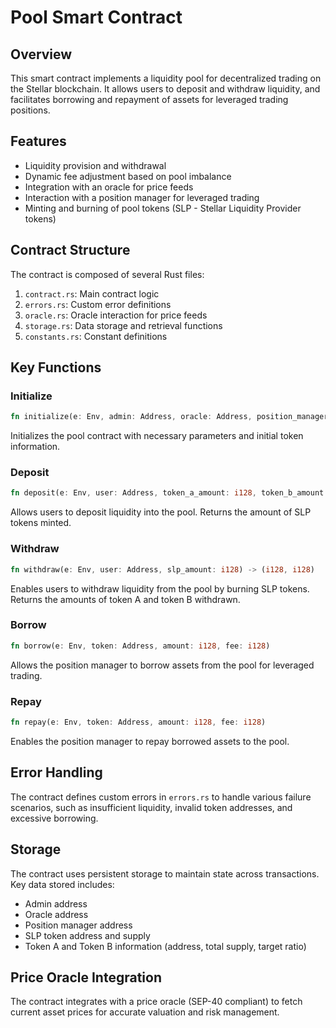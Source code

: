# Pool Smart Contract

## Overview

This smart contract implements a liquidity pool for decentralized trading on the Stellar blockchain. It allows users to deposit and withdraw liquidity, and facilitates borrowing and repayment of assets for leveraged trading positions.

## Features

- Liquidity provision and withdrawal
- Dynamic fee adjustment based on pool imbalance
- Integration with an oracle for price feeds
- Interaction with a position manager for leveraged trading
- Minting and burning of pool tokens (SLP - Stellar Liquidity Provider tokens)

## Contract Structure

The contract is composed of several Rust files:

1. `contract.rs`: Main contract logic
2. `errors.rs`: Custom error definitions
3. `oracle.rs`: Oracle interaction for price feeds
4. `storage.rs`: Data storage and retrieval functions
5. `constants.rs`: Constant definitions

## Key Functions

### Initialize

```rust
fn initialize(e: Env, admin: Address, oracle: Address, position_manager: Address, spl: Address, token_a: TokenInfo, token_b: TokenInfo)
```

Initializes the pool contract with necessary parameters and initial token information.

### Deposit

```rust
fn deposit(e: Env, user: Address, token_a_amount: i128, token_b_amount: i128) -> i128
```

Allows users to deposit liquidity into the pool. Returns the amount of SLP tokens minted.

### Withdraw

```rust
fn withdraw(e: Env, user: Address, slp_amount: i128) -> (i128, i128)
```

Enables users to withdraw liquidity from the pool by burning SLP tokens. Returns the amounts of token A and token B withdrawn.

### Borrow

```rust
fn borrow(e: Env, token: Address, amount: i128, fee: i128)
```

Allows the position manager to borrow assets from the pool for leveraged trading.

### Repay

```rust
fn repay(e: Env, token: Address, amount: i128, fee: i128)
```

Enables the position manager to repay borrowed assets to the pool.

## Error Handling

The contract defines custom errors in `errors.rs` to handle various failure scenarios, such as insufficient liquidity, invalid token addresses, and excessive borrowing.

## Storage

The contract uses persistent storage to maintain state across transactions. Key data stored includes:

- Admin address
- Oracle address
- Position manager address
- SLP token address and supply
- Token A and Token B information (address, total supply, target ratio)

## Price Oracle Integration

The contract integrates with a price oracle (SEP-40 compliant) to fetch current asset prices for accurate valuation and risk management.